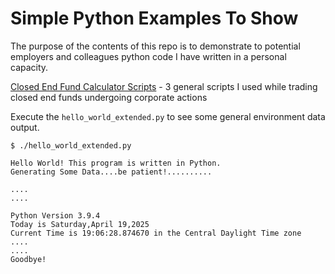 # Simple Python Examples To Show

The purpose of the contents of this repo is to demonstrate to potential employers and colleagues python code I have written in a personal capacity.

[Closed End Fund Calculator Scripts](https://github.com/inet-retman/python_examples/tree/main/Closed%20End%20Funds%20-%20Corporate%20Actions%20Calculators) - 3 general scripts I used while trading closed end funds undergoing corporate actions

Execute the `hello_world_extended.py` to see some general environment data output. 

```
$ ./hello_world_extended.py

Hello World! This program is written in Python.
Generating Some Data....be patient!..........

....
....

Python Version 3.9.4
Today is Saturday,April 19,2025
Current Time is 19:06:28.874670 in the Central Daylight Time zone
....
....
Goodbye!
```
